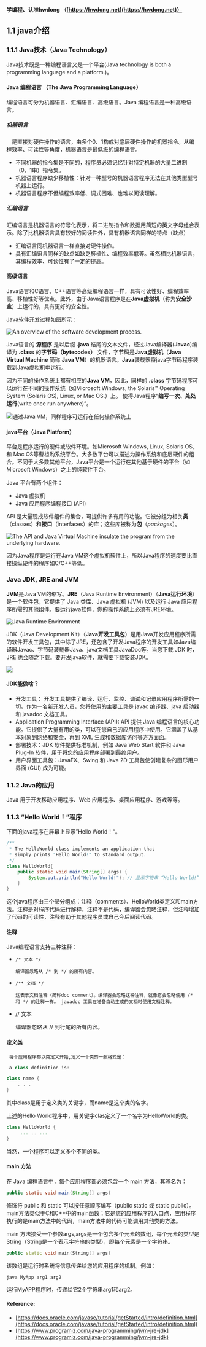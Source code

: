**学编程、认准hwdong （[https://hwdong.net](https://hwdong.net)）**

## 1.1 java介绍

### 1.1.1 Java技术（Java Technology）

Java技术既是一种编程语言又是一个平台(Java technology is both a programming language and a platform.)。

#### Java 编程语言 （The Java Programming Language）

编程语言可分为机器语言、汇编语言、高级语言。Java 编程语言是一种高级语言。

##### 机器语言

　是直接对硬件操作的语言，由多个0、1构成对底层硬件操作的机器指令。从编程效率、可读性等角度，机器语言是最低级的编程语言。 
  - 不同机器的指令集是不同的，程序员必须记忆针对特定机器的大量二进制（0，1串）指令集。
  - 机器语言程序缺少移植性：针对一种型号的机器语言程序无法在其他类型型号机器上运行。
  - 机器语言程序不但编程效率低、调式困难、也难以阅读理解。
  
##### 汇编语言

汇编语言是机器语言的符号化表示，将二进制指令和数据用简短的英文字母组合表示。除了比机器语言具有较好的阅读性外，具有机器语言同样的特点（缺点）
- 汇编语言同机器语言一样直接对硬件操作。
- 具有汇编语言同样的缺点如缺乏移植性、编程效率低等。虽然相比机器语言，其编程效率、可读性有了一定的提高。

#### 高级语言

Java语言和C语言、C++语言等高级编程语言一样，具有可读性好、编程效率高、移植性好等优点。此外，由于Java语言程序是在**Java虚拟机**（称为**安全沙盒**）上运行的，具有更好的安全性。

Java软件开发过程如图所示：

![An overview of the software development process.](https://docs.oracle.com/javase/tutorial/figures/getStarted/getStarted-compiler.gif)

Java语言的 **源程序** 是以后缀 **.java** 结尾的文本文件，经过Java编译器(**Javac**)编译为 **.class** 的**字节码（bytecodes）** 文件，字节码是**Java虚拟机**（**Java Virtual Machine** 简称 **Java VM**）的机器语言。**Java**装载器将java字节码程序装载到Java虚拟机中运行。

因为不同的操作系统上都有相应的**Java VM**，因此，同样的 **.class** 字节码程序可以运行在不同的操作系统（如Microsoft Windows, the Solaris™ Operating System (Solaris OS), Linux, or Mac OS.）上。 使得Java程序“**编写一次、处处运行**(write once run anywhere)”。

![ 通过Java VM，同样程序可运行在任何操作系统上](https://docs.oracle.com/javase/tutorial/figures/getStarted/helloWorld.gif)

#### java平台（Java Platform）

   平台是程序运行的硬件或软件环境。如Microsoft Windows, Linux, Solaris OS, 和 Mac OS等曹祖哟系统平台。大多数平台可以描述为操作系统和底层硬件的组合。不同于大多数其他平台，Java平台是一个运行在其他基于硬件的平台（如Microsoft Windows）之上的纯软件平台。
   
   Java 平台有两个组件：
   - Java 虚拟机
   - Java 应用程序编程接口 (API)
   
API 是大量现成软件组件的集合，可提供许多有用的功能。它被分组为相关**类**（classes）和**接口**（interfaces）的库；这些库被称为**包**（*packages*）。

![The API and Java Virtual Machine insulate the program from the underlying hardware.](https://docs.oracle.com/javase/tutorial/figures/getStarted/getStarted-jvm.gif)
   
因为Java程序是运行在Java VM这个虚拟机软件上，所以Java程序的速度要比直接操纵硬件的程序如C/C++等低。
   
### Java JDK, JRE and JVM
   
**JVM**是Java VM的缩写。**JRE**（Java Runtime Environment）（**Java运行环境**）是一个软件包，它提供了 Java 类库、Java 虚拟机 (JVM) 以及运行 Java 应用程序所需的其他组件。要运行java软件，你的操作系统上必须有JRE环境。
    
![Java Runtime Environment](https://cdn.programiz.com/sites/tutorial2program/files/java-realtime-enviornment_0.jpg)
    
JDK（Java Development Kit）（**Java开发工具包**）是用Java开发应用程序所需的软件开发工具包，其中除了JRE，还包含了开发Java程序的开发工具如Java编译器Javac、字节码装载器Java、java文档工具JavaDoc等。当您下载 JDK 时，JRE 也会随之下载。要开发java软件，就需要下载安装JDK。

![](https://cdn.programiz.com/sites/tutorial2program/files/jdk-jre-jvm.jpg)

#### JDK能做啥？

- 开发工具： 开发工具提供了编译、运行、监控、调试和记录应用程序所需的一切。作为一名新开发人员，您将使用的主要工具是 javac 编译器、java 启动器和 javadoc 文档工具。
- Application Programming Interface (API): API 提供 Java 编程语言的核心功能。它提供了大量有用的类，可以在您自己的应用程序中使用。它涵盖了从基本对象到网络和安全，再到 XML 生成和数据库访问等方方面面。
- 部署技术：JDK 软件提供标准机制，例如 Java Web Start 软件和 Java Plug-In 软件，用于将您的应用程序部署到最终用户。
- 用户界面工具包：JavaFX、Swing 和 Java 2D 工具包使创建复杂的图形用户界面 (GUI) 成为可能。

### 1.1.2 Java的应用
 Java 用于开发移动应用程序、Web 应用程序、桌面应用程序、游戏等等。
 
### 1.1.3 “Hello World！”程序
下面的java程序在屏幕上显示”Hello World！“。
```java
/**
 * The HelloWorld class implements an application that
 * simply prints "Hello World!" to standard output.
 */
class HelloWorld{
    public static void main(String[] args) {
        System.out.println("Hello World!"); // 显示字符串 “Hello World!”
    }
}
```

这个java程序由三个部分组成：注释（comments）、HelloWorld类定义和main方法。注释是对程序代码进行解释，注释不是代码，编译器会忽略注释，但注释增加了代码的可读性，注释有助于其他程序员或自己今后阅读代码。

#### 注释

Java编程语言支持三种注释：

- `/* 文本 */`
   
   ```编译器忽略从 /* 到 */ 的所有内容。```

- `/** 文档 */`
  
   ```这表示文档注释（简称doc comment）。编译器会忽略这种注释，就像它会忽略使用 /* 和 */ 的注释一样。 javadoc 工具在准备自动生成的文档时使用文档注释。```
   
-  // 文本

    编译器忽略从 // 到行尾的所有内容。
   
 #### 定义类
 
     每个应用程序都以类定义开始,定义一个类的一般格式是：
```java
 a class definition is:

class name {
    . . .
}
```
其中class是用于定义类的关键字，而name是这个类的名字。

上述的Hello World程序中，用关键字clas定义了一个名字为HelloWorld的类。
```java
class HelloWorld {
     ... .. ...
}
```
当然，一个程序可以定义多个不同的类。
#### main 方法

在 Java 编程语言中，每个应用程序都必须包含一个 main 方法，其签名为：
```java
public static void main(String[] args)
```

修饰符 public 和 static 可以按任意顺序编写（public static 或 static public）。main方法类似于C和C++中的main函数；它是您的应用程序的入口点，应用程序执行的是main方法中的代码，main方法中的代码可能调用其他类的方法。

main 方法接受一个参数args,args是一个包含多个元素的数组，每个元素的类型是String（String是一个表示字符串的类型），即每个元素是一个字符串。
```cpp
public static void main(String[] args)
```

该数组是运行时系统将信息传递给您的应用程序的机制。例如：
```
java MyApp arg1 arg2
```
运行MyAPP程序时，传递给它2个字符串arg1和arg2。

   
   
#### Reference:
   - [https://docs.oracle.com/javase/tutorial/getStarted/intro/definition.html](https://docs.oracle.com/javase/tutorial/getStarted/intro/definition.html)
   - [https://www.programiz.com/java-programming/jvm-jre-jdk](https://www.programiz.com/java-programming/jvm-jre-jdk)

